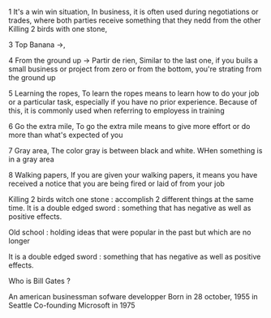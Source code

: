 


1 It's a win win situation,
In business, it is often used during negotiations or trades, where both parties receive something that they nedd from the other
Killing 2 birds with one stone,

3 Top Banana ->,

4 From the ground up -> Partir de rien,
Similar to the last one, if you buils a small business or project from zero or from the bottom, you're strating from the ground up

5 Learning the ropes,
To learn the ropes means to learn how to do your job or a particular task, especially if you have no prior experience. Because of this, it is commonly used when referring to employess in training

6 Go the extra mile,
To go the extra mile means to give more effort or do more than what's expected of you

7 Gray area, 
The color gray is between black and white. WHen something is in a gray area

8 Walking papers,
If you are given your walking papers, it means you have received a notice that you are being fired or laid of from your job

Killing 2 birds witch one stone : accomplish 2 different things at the same time.
It is a double edged sword : something that has negative as well as positive effects.

Old school : holding ideas that were popular in the past but which are no longer 

It is a double edged sword : something that has negative as well as positive effects.



Who is Bill Gates ? 

An american businessman sofware developper
Born in 28 october, 1955 in Seattle
Co-founding Microsoft in 1975 


